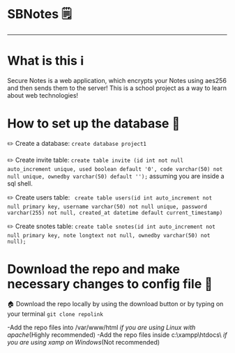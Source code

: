 # SBNotes 🗒️
------------
# What is this ℹ️

Secure Notes is a web application, which encrypts your Notes using aes256 and then sends them to the server! This is a school project as a way to learn about web technologies!

# How to set up the database 💽 

✏️ Create a database: `create database project1`  

✏️ Create invite table: `create table invite (id int not null auto_increment unique, used boolean default '0', code varchar(50) not null unique, ownedby varchar(50) default '');` assuming you are inside a sql shell.  

✏️ Create users table: ` create table users(id int auto_increment not null primary key, username varchar(50) not null unique, password varchar(255) not null, created_at datetime default current_timestamp)`  

✏️ Create snotes table: `create table snotes(id int auto_increment not null primary key, note longtext not null, ownedby varchar(50) not null);`  

# Download the repo and make necessary changes to config file 📄  

🏠 Download the repo locally by using the download button or by typing on your terminal `git clone repolink`  
  
  -Add the repo files into /var/www/html *if you are using Linux with apache*(Highly recommended)
  -Add the repo files inside c:\xampp\htdocs\ *if you are using xamp on Windows*(Not recommended)
